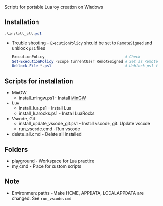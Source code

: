 Scripts for portable Lua toy creation on Windows

## Installation
```powershell
.\install_all.ps1
```
* Trouble shooting - `ExecutionPolicy` should be set to `RemoteSigned` and unblock `ps1` files
    ```powershell
    ExecutionPolicy                                     # Check
    Set-ExecutionPolicy -Scope CurrentUser RemoteSigned # Set as RemoteSigned
    Unblock-File *.ps1                                  # Unblock ps1 files
    ```

## Scripts for installation
* MinGW
    * install_mingw.ps1 - Install [MinGW](https://github.com/brechtsanders/winlibs_mingw)
* Lua
    * install_lua.ps1 - Install Lua
    * install_luarocks.ps1 - Install LuaRocks
* Vscode, Git
    * install_update_vscode_git.ps1 - Install vscode, git. Update vscode
    * run_vscode.cmd - Run vscode
* delete_all.cmd - Delete all installed

## Folders
* playground - Workspace for Lua practice
* my_cmd - Place for custom scripts

## Note
* Environment paths - Make HOME, APPDATA, LOCALAPPDATA are changed. See `run_vscode.cmd`
